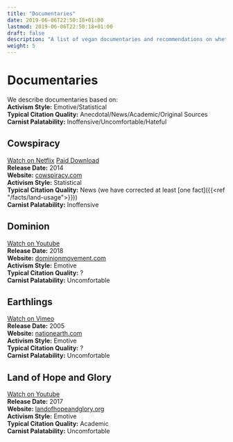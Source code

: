 ```yaml
---
title: "Documentaries"
date: 2019-06-06T22:50:18+01:00
lastmod: 2019-06-06T22:50:18+01:00
draft: false
description: "A list of vegan documentaries and recommendations on whether you might want to share them with your non-vegan friends!"
weight: 5
---
```


# Documentaries

We describe documentaries based on:   
**Activism Style:** Emotive/Statistical  
**Typical Citation Quality:** Anecdotal/News/Academic/Original Sources  
**Carnist Palatability:** Inoffensive/Uncomfortable/Hateful  

## Cowspiracy
[Watch on Netflix](https://www.netflix.com/watch/80033772) [Paid Download](https://cowspiracy.vhx.tv/buy)  
**Release Date:** 2014  
**Website:** [cowspiracy.com](http://www.cowspiracy.com/)  
**Activism Style:** Statistical  
**Typical Citation Quality:** News (we have corrected at least [one fact]({{<ref "/facts/land-usage">}}))  
**Carnist Palatability:** Inoffensive  

## Dominion
[Watch on Youtube](https://youtu.be/LQRAfJyEsko)  
**Release Date:** 2018  
**Website:** [dominionmovement.com](https://www.dominionmovement.com/)  
**Activism Style:** Emotive  
**Typical Citation Quality:** ?  
**Carnist Palatability:** Uncomfortable  

## Earthlings
[Watch on Vimeo](https://vimeo.com/209647801)  
**Release Date:** 2005  
**Website:** [nationearth.com](http://www.nationearth.com/)  
**Activism Style:** Emotive  
**Typical Citation Quality:** ?  
**Carnist Palatability:** Uncomfortable  

## Land of Hope and Glory
[Watch on Youtube](https://www.youtube.com/watch?v=dvtVkNofcq8)  
**Release Date:** 2017  
**Website:** [landofhopeandglory.org](https://www.landofhopeandglory.org/)  
**Activism Style:** Emotive  
**Typical Citation Quality:** Academic  
**Carnist Palatability:** Uncomfortable 